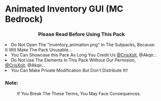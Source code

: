 # Animated Inventory GUI (MC Bedrock)
<DOCTYPE html>
<html>
<h3 align="center"> Please Read Before Using This Pack </h3>

<od>
  <li>Do Not Open The "inventory_animation.png" In The Subpacks, Because It Will Make The Pack Unusable...</li> 
  <li>You Can Showcase this Pack As Long You Credit Us <a href="https://github.com/CrisXolt">@CrisXolt</a>, @Akqir...</li> 
  <li>Do Not Use The Elements In This Pack Without Our Permision, <a href="https://github.com/CrisXolt">@CrisXolt</a>, @Akqir...</li> 
  <li>You Can Make Private Modification But Don't Distribute It!!</li> 
</od>

  <h3>Note:</h3>
 <dd>If You Break The These Terms, You May Face Consequences.</dd>
</html>
